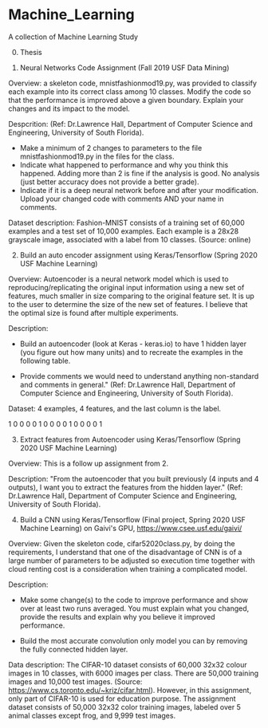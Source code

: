 # Machine_Learning
A collection of Machine Learning Study

0. Thesis

1. Neural Networks Code Assignment (Fall 2019 USF Data Mining)

Overview: a skeleton code, mnistfashionmod19.py, was provided to classify each example into its correct class among 10 classes. Modify the code so that the performance is improved above a given boundary. Explain your changes and its impact to the model.

Despcrition: (Ref: Dr.Lawrence Hall, Department of Computer Science and Engineering, University of South Florida). 

- Make a minimum of 2 changes to parameters to the file mnistfashionmod19.py in the files for the class. 
- Indicate what happened to performance and why you think this happened.  Adding more than 2 is fine if the analysis is good.  No analysis (just better accuracy does not provide a better grade). 
- Indicate if  it is a deep neural network before and after your modification.  Upload your changed code with comments AND your name in comments.  

Dataset description: Fashion-MNIST consists of a training set of 60,000 examples and a test set of 10,000 examples. Each example is a 28x28 grayscale image, associated with a label from 10 classes. (Source: online)

2. Build an auto encoder assignment using Keras/Tensorflow (Spring 2020 USF Machine Learning)

Overview: Autoencoder is a neural network model which is used to reproducing/replicating the original input information using a new set of features, much smaller in size comparing to the original feature set. It is up to the user to determine the size of the new set of features. I believe that the optimal size is found after multiple experiments.

Description: 

- Build an autoencoder (look at Keras - keras.io) to have 1 hidden layer (you figure out how many units) and to recreate the examples in the following table.  

- Provide comments we would need to understand anything non-standard and comments in general." (Ref: Dr.Lawrence Hall, Department of Computer Science and Engineering, University of South Florida).

Dataset: 4 examples, 4 features, and the last column is the label.

1	0	0	0
0	1	0	0
0	0	1	0
0	0	0	1

3. Extract features from Autoencoder using Keras/Tensorflow (Spring 2020 USF Machine Learning)

Overview: This is a follow up assignment from 2.

Description: "From the autoencoder that you built previously (4 inputs and 4 outputs), I want you to extract the features from the  hidden layer." (Ref: Dr.Lawrence Hall, Department of Computer Science and Engineering, University of South Florida).

4. Build a CNN using Keras/Tensorflow (Final project, Spring 2020 USF Machine Learning) on Gaivi's GPU, https://www.csee.usf.edu/gaivi/

Overview: Given the skeleton code, cifar52020class.py, by doing the requirements, I understand that one of the disadvantage of CNN is of a large number of parameters to be adjusted so execution time together with cloud renting cost is a consideration when training a complicated model. 

Description:

- Make some change(s) to the code to improve performance and show over at least two runs averaged. You must explain what you changed, provide the results and explain why you believe it improved performance.

- Build the most accurate convolution only model you can by removing the fully connected hidden layer. 

Data description: The CIFAR-10 dataset consists of 60,000 32x32 colour images in 10 classes, with 6000 images per class. There are 50,000 training images and 10,000 test images. (Source: https://www.cs.toronto.edu/~kriz/cifar.html). However, in this assignment, only part of CIFAR-10 is used for education purpose. The assignment dataset consists of 50,000 32x32 color training images, labeled over 5 animal classes except frog, and 9,999 test images.


